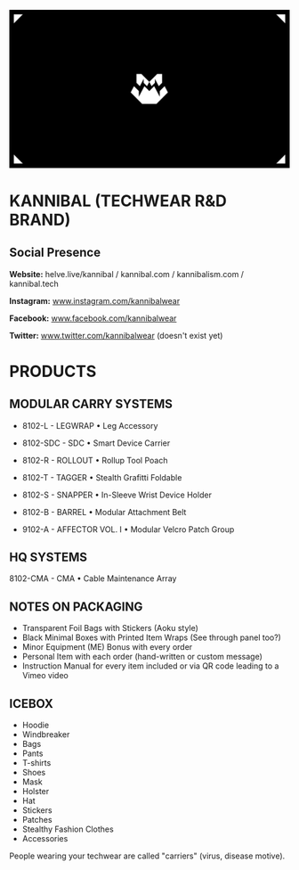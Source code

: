 ![](assets/kannibal-banner.png)

# KANNIBAL (TECHWEAR R&D BRAND)

## Social Presence

**Website:** helve.live/kannibal / kannibal.com / kannibalism.com / kannibal.tech

**Instagram:** www.instagram.com/kannibalwear

**Facebook:** www.facebook.com/kannibalwear

**Twitter:** www.twitter.com/kannibalwear (doesn't exist yet)

# PRODUCTS

## MODULAR CARRY SYSTEMS

- 8102-L - LEGWRAP • Leg Accessory

- 8102-SDC - SDC • Smart Device Carrier

- 8102-R - ROLLOUT • Rollup Tool Poach

- 8102-T - TAGGER • Stealth Grafitti Foldable

- 8102-S - SNAPPER • In-Sleeve Wrist Device Holder

- 8102-B - BARREL • Modular Attachment Belt

- 9102-A - AFFECTOR VOL. I • Modular Velcro Patch Group

## HQ SYSTEMS

8102-CMA - CMA • Cable Maintenance Array

## NOTES ON PACKAGING

- Transparent Foil Bags with Stickers (Aoku style)
- Black Minimal Boxes with Printed Item Wraps (See through panel too?)
- Minor Equipment (ME) Bonus with every order
- Personal Item with each order (hand-written or custom message)
- Instruction Manual for every item included or via QR code leading to a Vimeo video

## ICEBOX

- Hoodie
- Windbreaker
- Bags
- Pants
- T-shirts
- Shoes
- Mask
- Holster
- Hat
- Stickers
- Patches
- Stealthy Fashion Clothes
- Accessories

People wearing your techwear are called "carriers" (virus, disease motive).
